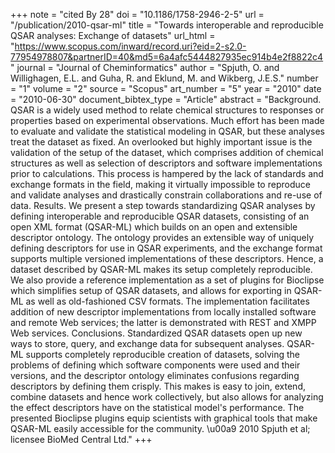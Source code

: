 +++
note = "cited By 28"
doi = "10.1186/1758-2946-2-5"
url = "/publication/2010-qsar-ml"
title = "Towards interoperable and reproducible QSAR analyses: Exchange of datasets"
url_html = "https://www.scopus.com/inward/record.uri?eid=2-s2.0-77954978807&partnerID=40&md5=6a4afc5444827935ec914b4e2f8822c4"
journal = "Journal of Cheminformatics"
author = "Spjuth, O. and Willighagen, E.L. and Guha, R. and Eklund, M. and Wikberg, J.E.S."
number = "1"
volume = "2"
source = "Scopus"
art_number = "5"
year = "2010"
date = "2010-06-30"
document_bibtex_type = "Article"
abstract = "Background. QSAR is a widely used method to relate chemical structures to responses or properties based on experimental observations. Much effort has been made to evaluate and validate the statistical modeling in QSAR, but these analyses treat the dataset as fixed. An overlooked but highly important issue is the validation of the setup of the dataset, which comprises addition of chemical structures as well as selection of descriptors and software implementations prior to calculations. This process is hampered by the lack of standards and exchange formats in the field, making it virtually impossible to reproduce and validate analyses and drastically constrain collaborations and re-use of data. Results. We present a step towards standardizing QSAR analyses by defining interoperable and reproducible QSAR datasets, consisting of an open XML format (QSAR-ML) which builds on an open and extensible descriptor ontology. The ontology provides an extensible way of uniquely defining descriptors for use in QSAR experiments, and the exchange format supports multiple versioned implementations of these descriptors. Hence, a dataset described by QSAR-ML makes its setup completely reproducible. We also provide a reference implementation as a set of plugins for Bioclipse which simplifies setup of QSAR datasets, and allows for exporting in QSAR-ML as well as old-fashioned CSV formats. The implementation facilitates addition of new descriptor implementations from locally installed software and remote Web services; the latter is demonstrated with REST and XMPP Web services. Conclusions. Standardized QSAR datasets open up new ways to store, query, and exchange data for subsequent analyses. QSAR-ML supports completely reproducible creation of datasets, solving the problems of defining which software components were used and their versions, and the descriptor ontology eliminates confusions regarding descriptors by defining them crisply. This makes is easy to join, extend, combine datasets and hence work collectively, but also allows for analyzing the effect descriptors have on the statistical model's performance. The presented Bioclipse plugins equip scientists with graphical tools that make QSAR-ML easily accessible for the community. \u00a9 2010 Spjuth et al; licensee BioMed Central Ltd."
+++

